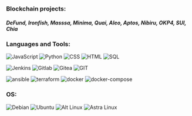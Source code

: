 ### Blockchain projects:
##### DeFund, Ironfish, Masssa, Minima, Quai, Aleo, Aptos, Nibiru, OKP4, SUI, Chia

### Languages and Tools:
![JavaScript](https://img.shields.io/badge/-JavaScript-090909?style=for-the-badge&logo=JavaScript&logoColor=E9D54D)
![Python](https://img.shields.io/badge/-Python-090909?style=for-the-badge&logo=python&logoColor=097CDB)
![CSS](https://img.shields.io/badge/-CSS-090909?style=for-the-badge&logo=css3&logoColor=E9D54D)
![HTML](https://img.shields.io/badge/-HTML-090909?style=for-the-badge&logo=html&logoColor=097CDB)
![SQL](https://img.shields.io/badge/-SQL-090909?style=for-the-badge&logo=sql&logoColor=097CDB)

![Jenkins](https://img.shields.io/badge/-Jenkins-090909?style=for-the-badge&logo=jenkins&logoColor=47C5FB)
![Gitlab](https://img.shields.io/badge/-Gitlab-090909?style=for-the-badge&logo=gitlab&logoColor=F8C52C)
![Gitea](https://img.shields.io/badge/-Gitea-090909?style=for-the-badge&logo=gitea&logoColor=F88C00)
![GIT](https://img.shields.io/badge/-GIT-090909?style=for-the-badge&logo=git&logoColor=6296CC)

![ansible](https://img.shields.io/badge/-ansible-090909?style=for-the-badge&logo=ansible&logoColor=6296CC)
![terraform](https://img.shields.io/badge/-ansible-090909?style=for-the-badge&logo=terraform&logoColor=6296CC)
![docker](https://img.shields.io/badge/-docker-090909?style=for-the-badge&logo=docker&logoColor=6296CC)
![docker-compose](https://img.shields.io/badge/-docker_compose-090909?style=for-the-badge&logo=docker&logoColor=6296CC)


### OS:

![Debian](https://img.shields.io/badge/-Debian-090909?style=for-the-badge&logo=debian&logoColor=E5D3FF)
![Ubuntu](https://img.shields.io/badge/-Ubuntu-090909?style=for-the-badge&logo=ubuntu&logoColor=E5D3FF)
![Alt Linux](https://img.shields.io/badge/-AltLinux-090909?style=for-the-badge&logo=linux&logoColor=E5D3FF)
![Astra Linux](https://img.shields.io/badge/-AstraLinux-090909?style=for-the-badge&logo=linux&logoColor=E5D3FF)



<!--

ansible
terraform

**pernatik/pernatik** is a ✨ _special_ ✨ repository because its `README.md` (this file) appears on your GitHub profile.

Here are some ideas to get you started:

- 🔭 I’m currently working on ...
- 🌱 I’m currently learning ...
- 👯 I’m looking to collaborate on ...
- 🤔 I’m looking for help with ...
- 💬 Ask me about ...
- 📫 How to reach me: ...
- 😄 Pronouns: ...
- ⚡ Fun fact: ...

DeFund
Ironfish
Masssa
Minima
Quai
Aleo
Aptos
Nibiru
OKP4
SUI

-->

